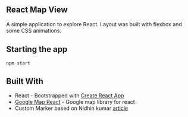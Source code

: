 ## React Map View

A simple application to explore React. Layout was built with flexbox and some CSS animations.

##  Starting the app

`npm start`

## Built With
* React - Bootstrapped with [Create React App]([https://github.com/facebook/create-react-app](https://github.com/facebook/create-react-app))
* [Google Map React](https://github.com/google-map-react/google-map-react) - Google map library for react
* Custom Marker based on Nidhin kumar [article](https://levelup.gitconnected.com/reactjs-google-maps-with-custom-marker-ece0c7d184c4)

